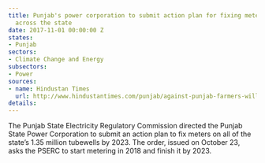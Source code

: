 ```yaml
---
title: Punjab's power corporation to submit action plan for fixing meters on tubewells
  across the state
date: 2017-11-01 00:00:00 Z
states:
- Punjab
sectors:
- Climate Change and Energy
subsectors:
- Power
sources:
- name: Hindustan Times
  url: http://www.hindustantimes.com/punjab/against-punjab-farmers-will-pserc-issues-instructions-to-fix-meters-on-tubewells/story-TvcpRgFfJFo19VbfXfgl2N.html
details: 
---
```


The Punjab State Electricity Regulatory Commission directed the Punjab State Power Corporation to submit an action plan to fix meters on all of the state’s 1.35 million tubewells by 2023. The order, issued on October 23, asks the PSERC to start metering in 2018 and finish it by 2023. 

